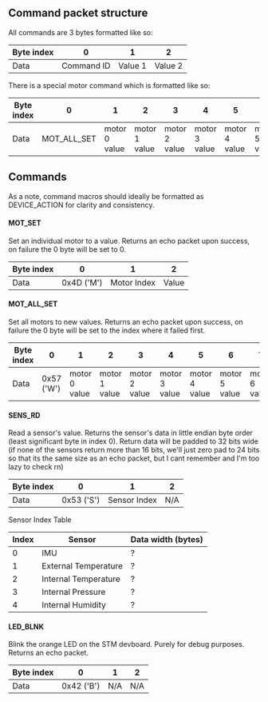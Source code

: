 ## Command packet structure
 All commands are 3 bytes formatted like so:

| Byte index | 0          | 1       | 2       |
| ---------- | ---------- | ------- | ------- |
| Data       | Command ID | Value 1 | Value 2 |
There is a special motor command which is formatted like so:

| Byte index | 0           | 1             | 2             | 3             | 4             | 5             | 6             | 7             | 8             |
| ---------- | ----------- | ------------- | ------------- | ------------- | ------------- | ------------- | ------------- | ------------- | ------------- |
| Data       | MOT_ALL_SET | motor 0 value | motor 1 value | motor 2 value | motor 3 value | motor 4 value | motor 5 value | motor 6 value | motor 7 value |
## Commands
As a note, command macros should ideally be formatted as DEVICE_ACTION for clarity and consistency.
#### MOT_SET
Set an individual motor to a value. Returns an echo packet upon success, on failure the 0 byte will be set to 0.

| Byte index | 0          | 1           | 2     |
| ---------- | ---------- | ----------- | ----- |
| Data       | 0x4D ('M') | Motor Index | Value |

#### MOT_ALL_SET
Set all motors to new values. Returns an echo packet upon success, on failure the 0 byte will be set to the index where it failed first.

| Byte index | 0          | 1             | 2             | 3             | 4             | 5             | 6             | 7             | 8             |
| ---------- | ---------- | ------------- | ------------- | ------------- | ------------- | ------------- | ------------- | ------------- | ------------- |
| Data       | 0x57 ('W') | motor 0 value | motor 1 value | motor 2 value | motor 3 value | motor 4 value | motor 5 value | motor 6 value | motor 7 value |

#### SENS_RD
Read a sensor's value. Returns the sensor's data in little endian byte order (least significant byte in index 0). Return data will be padded to 32 bits wide (if none of the sensors return more than 16 bits, we'll just zero pad to 24 bits so that its the same size as an echo packet, but I cant remember and I'm too lazy to check rn)

| Byte index | 0          | 1            | 2   |
| ---------- | ---------- | ------------ | --- |
| Data       | 0x53 ('S') | Sensor Index | N/A |

Sensor Index Table

| Index | Sensor               | Data width (bytes) |
| ----- | -------------------- | ------------------ |
| 0     | IMU                  | ?                  |
| 1     | External Temperature | ?                  |
| 2     | Internal Temperature | ?                  |
| 3     | Internal Pressure    | ?                  |
| 4     | Internal Humidity    | ?                  |
#### LED_BLNK
Blink the orange LED on the STM devboard. Purely for debug purposes. Returns an echo packet.

| Byte index | 0          | 1            | 2   |
| ---------- | ---------- | ------------ | --- |
| Data       | 0x42 ('B') | N/A | N/A |
